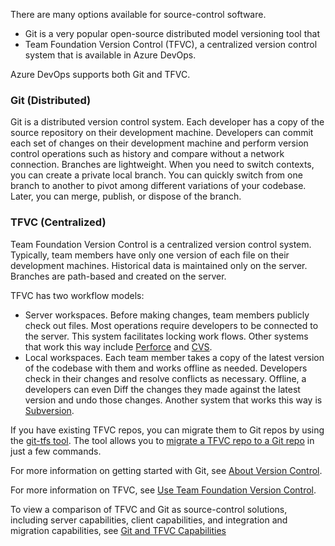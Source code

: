 

There are many options available for source-control software.  

- Git is a very popular open-source distributed model versioning tool that
- Team Foundation Version Control (TFVC), a centralized version control system that is available in Azure DevOps. 

Azure DevOps supports both Git and TFVC.


### Git (Distributed)

Git is a distributed version control system. Each developer has a copy of the source repository on their development machine. Developers can commit each set of changes on their development machine and perform version control operations such as history and compare without a network connection. Branches are lightweight. When you need to switch contexts, you can create a private local branch. You can quickly switch from one branch to another to pivot among different variations of your codebase. Later, you can merge, publish, or dispose of the branch.

### TFVC (Centralized)

Team Foundation Version Control is a centralized version control system. Typically, team members have only one version of each file on their development machines. Historical data is maintained only on the server. Branches are path-based and created on the server.


TFVC has two workflow models:

-  Server workspaces. Before making changes, team members publicly check out files. Most operations require developers to be connected to the server. This system facilitates locking work flows. Other systems that work this way include [Perforce](https://www.perforce.com/) and [CVS](http://www.nongnu.org/cvs/).
-  Local workspaces. Each team member takes a copy of the latest version of the codebase with them and works offline as needed. Developers check in their changes and resolve conflicts as necessary. Offline, a developers can even Diff the changes they made against the latest version and undo those changes. Another system that works this way is [Subversion](https://subversion.apache.org/).


If you have existing TFVC repos, you can migrate them to Git repos by using the [git-tfs tool](https://github.com/git-tfs/git-tfs). The tool allows you to [migrate a TFVC repo to a Git repo](https://github.com/git-tfs/git-tfs/blob/master/doc/usecases/migrate_tfs_to_git.md) in just a few commands.

For more information on getting started with Git, see [About Version Control](https://git-scm.com/book/en/v2/Getting-Started-About-Version-Control).

For more information on TFVC, see [Use Team Foundation Version Control](https://www.visualstudio.com/en-us/docs/tfvc/overview).

To view a comparison of TFVC and Git as source-control solutions, including server capabilities, client capabilities, and integration and migration capabilities, see [Git and TFVC Capabilities](https://www.visualstudio.com/en-us/docs/tfvc/comparison-git-tfvc#git-and-tfvc-capabilities)

